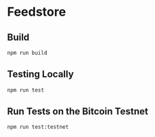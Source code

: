 # Feedstore

## Build

```sh
npm run build
```

## Testing Locally

```sh
npm run test
```

## Run Tests on the Bitcoin Testnet

```sh
npm run test:testnet
```

